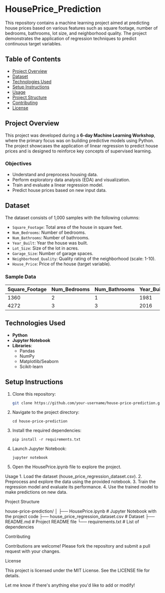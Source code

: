 # HousePrice_Prediction

This repository contains a machine learning project aimed at predicting house prices based on various features such as square footage, number of bedrooms, bathrooms, lot size, and neighborhood quality. The project demonstrates the application of regression techniques to predict continuous target variables.

## Table of Contents
- [Project Overview](#project-overview)
- [Dataset](#dataset)
- [Technologies Used](#technologies-used)
- [Setup Instructions](#setup-instructions)
- [Usage](#usage)
- [Project Structure](#project-structure)
- [Contributing](#contributing)
- [License](#license)

## Project Overview

This project was developed during a **6-day Machine Learning Workshop**, where the primary focus was on building predictive models using Python. The project showcases the application of linear regression to predict house prices and is designed to reinforce key concepts of supervised learning.

### Objectives
- Understand and preprocess housing data.
- Perform exploratory data analysis (EDA) and visualization.
- Train and evaluate a linear regression model.
- Predict house prices based on new input data.

## Dataset

The dataset consists of 1,000 samples with the following columns:
- `Square_Footage`: Total area of the house in square feet.
- `Num_Bedrooms`: Number of bedrooms.
- `Num_Bathrooms`: Number of bathrooms.
- `Year_Built`: Year the house was built.
- `Lot_Size`: Size of the lot in acres.
- `Garage_Size`: Number of garage spaces.
- `Neighborhood_Quality`: Quality rating of the neighborhood (scale: 1-10).
- `House_Price`: Price of the house (target variable).

### Sample Data
| Square_Footage | Num_Bedrooms | Num_Bathrooms | Year_Built | Lot_Size | Garage_Size | Neighborhood_Quality | House_Price   |
|----------------|--------------|---------------|------------|----------|-------------|-----------------------|--------------|
| 1360           | 2            | 1             | 1981       | 0.60     | 0           | 5                     | 262382.85    |
| 4272           | 3            | 3             | 2016       | 4.75     | 1           | 6                     | 985260.85    |

## Technologies Used

- **Python**
- **Jupyter Notebook**
- **Libraries**:
  - Pandas
  - NumPy
  - Matplotlib/Seaborn
  - Scikit-learn

## Setup Instructions

1. Clone this repository:
   ```bash
   git clone https://github.com/your-username/house-price-prediction.git

2.	Navigate to the project directory:

		cd house-price-prediction

3.	Install the required dependencies:

		pip install -r requirements.txt


4.	Launch Jupyter Notebook:

		jupyter notebook


5.	Open the HousePrice.ipynb file to explore the project.

Usage
	1.	Load the dataset (house_price_regression_dataset.csv).
	2.	Preprocess and explore the data using the provided notebook.
	3.	Train the regression model and evaluate its performance.
	4.	Use the trained model to make predictions on new data.

Project Structure

house-price-prediction/
│
├── HousePrice.ipynb          # Jupyter Notebook with the project code
├── house_price_regression_dataset.csv  # Dataset
├── README.md                 # Project README file
└── requirements.txt          # List of dependencies

Contributing

Contributions are welcome! Please fork the repository and submit a pull request with your changes.

License

This project is licensed under the MIT License. See the LICENSE file for details.

Let me know if there's anything else you'd like to add or modify!
